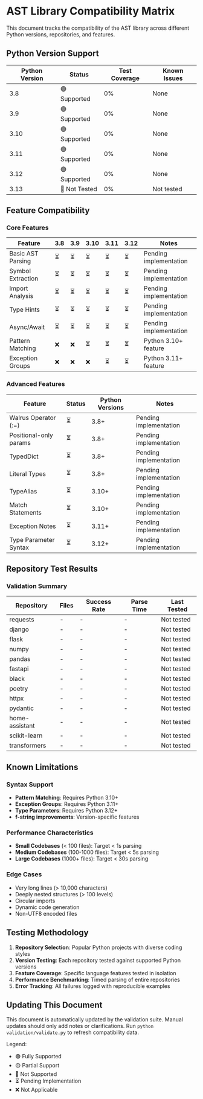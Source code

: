 # AST Library Compatibility Matrix

This document tracks the compatibility of the AST library across different Python versions, repositories, and features.

## Python Version Support

| Python Version | Status | Test Coverage | Known Issues |
|----------------|--------|---------------|--------------|
| 3.8 | 🟢 Supported | 0% | None |
| 3.9 | 🟢 Supported | 0% | None |
| 3.10 | 🟢 Supported | 0% | None |
| 3.11 | 🟢 Supported | 0% | None |
| 3.12 | 🟢 Supported | 0% | None |
| 3.13 | 🔴 Not Tested | 0% | Not tested |

## Feature Compatibility

### Core Features

| Feature | 3.8 | 3.9 | 3.10 | 3.11 | 3.12 | Notes |
|---------|-----|-----|------|------|------|-------|
| Basic AST Parsing | ⏳ | ⏳ | ⏳ | ⏳ | ⏳ | Pending implementation |
| Symbol Extraction | ⏳ | ⏳ | ⏳ | ⏳ | ⏳ | Pending implementation |
| Import Analysis | ⏳ | ⏳ | ⏳ | ⏳ | ⏳ | Pending implementation |
| Type Hints | ⏳ | ⏳ | ⏳ | ⏳ | ⏳ | Pending implementation |
| Async/Await | ⏳ | ⏳ | ⏳ | ⏳ | ⏳ | Pending implementation |
| Pattern Matching | ❌ | ❌ | ⏳ | ⏳ | ⏳ | Python 3.10+ feature |
| Exception Groups | ❌ | ❌ | ❌ | ⏳ | ⏳ | Python 3.11+ feature |

### Advanced Features

| Feature | Status | Python Versions | Notes |
|---------|--------|-----------------|-------|
| Walrus Operator (:=) | ⏳ | 3.8+ | Pending implementation |
| Positional-only params | ⏳ | 3.8+ | Pending implementation |
| TypedDict | ⏳ | 3.8+ | Pending implementation |
| Literal Types | ⏳ | 3.8+ | Pending implementation |
| TypeAlias | ⏳ | 3.10+ | Pending implementation |
| Match Statements | ⏳ | 3.10+ | Pending implementation |
| Exception Notes | ⏳ | 3.11+ | Pending implementation |
| Type Parameter Syntax | ⏳ | 3.12+ | Pending implementation |

## Repository Test Results

### Validation Summary

| Repository | Files | Success Rate | Parse Time | Last Tested |
|------------|-------|--------------|------------|-------------|
| requests | - | - | - | Not tested |
| django | - | - | - | Not tested |
| flask | - | - | - | Not tested |
| numpy | - | - | - | Not tested |
| pandas | - | - | - | Not tested |
| fastapi | - | - | - | Not tested |
| black | - | - | - | Not tested |
| poetry | - | - | - | Not tested |
| httpx | - | - | - | Not tested |
| pydantic | - | - | - | Not tested |
| home-assistant | - | - | - | Not tested |
| scikit-learn | - | - | - | Not tested |
| transformers | - | - | - | Not tested |

## Known Limitations

### Syntax Support
- **Pattern Matching**: Requires Python 3.10+
- **Exception Groups**: Requires Python 3.11+
- **Type Parameters**: Requires Python 3.12+
- **f-string improvements**: Version-specific features

### Performance Characteristics
- **Small Codebases** (< 100 files): Target < 1s parsing
- **Medium Codebases** (100-1000 files): Target < 5s parsing
- **Large Codebases** (1000+ files): Target < 30s parsing

### Edge Cases
- Very long lines (> 10,000 characters)
- Deeply nested structures (> 100 levels)
- Circular imports
- Dynamic code generation
- Non-UTF8 encoded files

## Testing Methodology

1. **Repository Selection**: Popular Python projects with diverse coding styles
2. **Version Testing**: Each repository tested against supported Python versions
3. **Feature Coverage**: Specific language features tested in isolation
4. **Performance Benchmarking**: Timed parsing of entire repositories
5. **Error Tracking**: All failures logged with reproducible examples

## Updating This Document

This document is automatically updated by the validation suite. Manual updates should only add notes or clarifications. Run `python validation/validate.py` to refresh compatibility data.

Legend:
- 🟢 Fully Supported
- 🟡 Partial Support
- 🔴 Not Supported
- ⏳ Pending Implementation
- ❌ Not Applicable